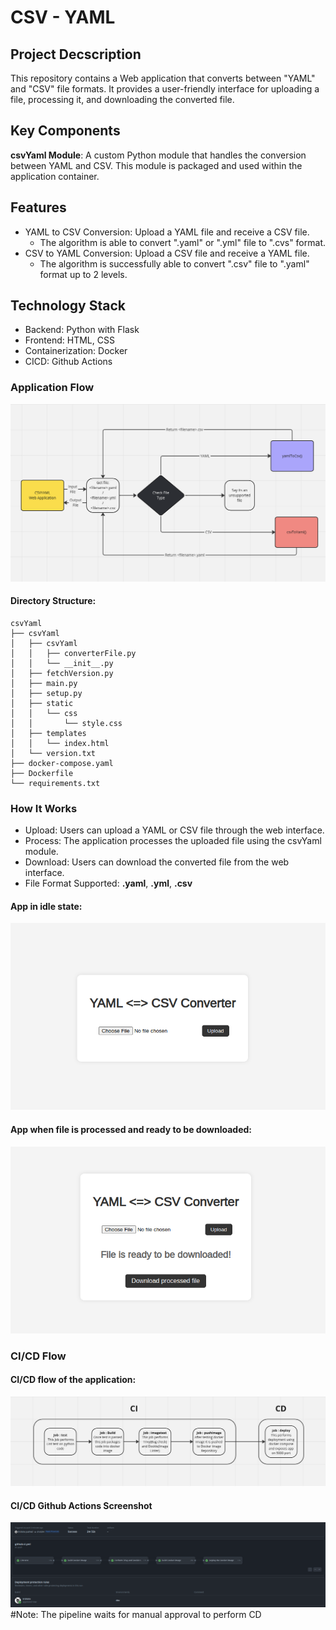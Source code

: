 # CSV - YAML

## Project Decscription
This repository contains a Web application that converts between "YAML" and "CSV" file formats. It provides a user-friendly interface for uploading a file, processing it, and downloading the converted file.

## Key Components
**csvYaml Module**: A custom Python module that handles the conversion between YAML and CSV. This module is packaged and used within the application container.

## Features
- YAML to CSV Conversion: Upload a YAML file and receive a CSV file.
    - The algorithm is able to convert ".yaml" or ".yml" file to ".cvs" format.
- CSV to YAML Conversion: Upload a CSV file and receive a YAML file.
    - The algorithm is successfully able to convert ".csv" file to ".yaml" format up to 2 levels.

## Technology Stack
- Backend: Python with Flask
- Frontend: HTML, CSS
- Containerization: Docker
- CICD: Github Actions

### Application Flow
![App - Idle](./readme-asset/appFlow.png)

#### Directory Structure:
```
csvYaml
├── csvYaml
│   ├── csvYaml
│   │   ├── converterFile.py
│   │   └── __init__.py
│   ├── fetchVersion.py
│   ├── main.py
│   ├── setup.py
│   ├── static
│   │   └── css
│   │       └── style.css
│   ├── templates
│   │   └── index.html
│   └── version.txt
├── docker-compose.yaml
├── Dockerfile
└── requirements.txt
```

### How It Works
- Upload: Users can upload a YAML or CSV file through the web interface.
- Process: The application processes the uploaded file using the csvYaml module.
- Download: Users can download the converted file from the web interface.
- File Format Supported: **.yaml**, **.yml**, **.csv**

#### App in idle state:
![App - Idle](./readme-asset/appIdle.png)

#### App when file is processed and ready to be downloaded:
![App - Processed](./readme-asset/appProcessed.png)

### CI/CD Flow

#### CI/CD flow of the application:
![App - Idle](./readme-asset/cicdFlowchart.png)

#### CI/CD Github Actions Screenshot
![App - Idle](./readme-asset/cicdGithub.png)
#Note: The pipeline waits for manual approval to perform CD


